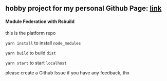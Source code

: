 ## hobby project for my personal Github Page: [link](https://jiawei-wang.github.io/) 

#### Module Federation with Rsbuild

this is the platform repo

`yarn install` to install `node_modules`

`yarn build` to build `dist`

`yarn start` to start `localhost`

please create a Github Issue if you have any feedback, thx